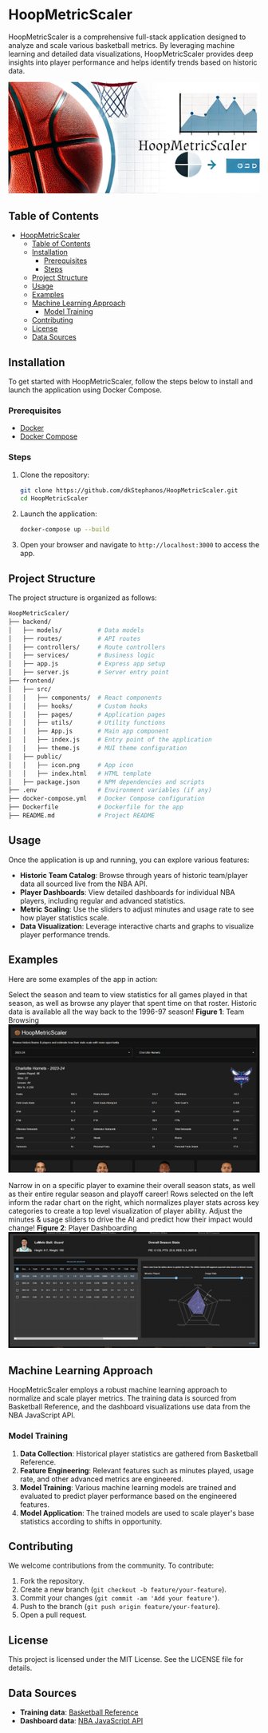 # HoopMetricScaler

HoopMetricScaler is a comprehensive full-stack application designed to analyze and scale various basketball metrics. By leveraging machine learning and detailed data visualizations, HoopMetricScaler provides deep insights into player performance and helps identify trends based on historic data.

![image](https://github.com/dkStephanos/HoopMetricScaler/blob/main/frontend/public/github-header.png)

## Table of Contents
- [HoopMetricScaler](#hoopmetricscaler)
  - [Table of Contents](#table-of-contents)
  - [Installation](#installation)
    - [Prerequisites](#prerequisites)
    - [Steps](#steps)
  - [Project Structure](#project-structure)
  - [Usage](#usage)
  - [Examples](#examples)
  - [Machine Learning Approach](#machine-learning-approach)
    - [Model Training](#model-training)
  - [Contributing](#contributing)
  - [License](#license)
  - [Data Sources](#data-sources)

## Installation

To get started with HoopMetricScaler, follow the steps below to install and launch the application using Docker Compose.

### Prerequisites

- [Docker](https://www.docker.com/get-started)
- [Docker Compose](https://docs.docker.com/compose/install/)

### Steps

1. Clone the repository:
    ```sh
    git clone https://github.com/dkStephanos/HoopMetricScaler.git
    cd HoopMetricScaler
    ```

2. Launch the application:
    ```sh
    docker-compose up --build
    ```

3. Open your browser and navigate to `http://localhost:3000` to access the app.

## Project Structure

The project structure is organized as follows:

```bash
HoopMetricScaler/
├── backend/
│   ├── models/          # Data models
│   ├── routes/          # API routes
│   ├── controllers/     # Route controllers
│   ├── services/        # Business logic
│   ├── app.js           # Express app setup
│   ├── server.js        # Server entry point
├── frontend/
│   ├── src/
│   │   ├── components/  # React components
│   │   ├── hooks/       # Custom hooks
│   │   ├── pages/       # Application pages
│   │   ├── utils/       # Utility functions
│   │   ├── App.js       # Main app component
│   │   ├── index.js     # Entry point of the application
│   │   ├── theme.js     # MUI theme configuration
│   ├── public/
│   │   ├── icon.png     # App icon
│   │   ├── index.html   # HTML template
│   ├── package.json     # NPM dependencies and scripts
├── .env                 # Environment variables (if any)
├── docker-compose.yml   # Docker Compose configuration
├── Dockerfile           # Dockerfile for the app
├── README.md            # Project README

```

## Usage

Once the application is up and running, you can explore various features:

- **Historic Team Catalog**: Browse through years of historic team/player data all sourced live from the NBA API.
- **Player Dashboards**: View detailed dashboards for individual NBA players, including regular and advanced statistics.
- **Metric Scaling**: Use the sliders to adjust minutes and usage rate to see how player statistics scale.
- **Data Visualization**: Leverage interactive charts and graphs to visualize player performance trends.

## Examples

Here are some examples of the app in action:

Select the season and team to view statistics for all games played in that season, as well as browse any player that spent time on that roster. Historic data is available all the way back to the 1996-97 season!
**Figure 1**: Team Browsing
![image](https://github.com/dkStephanos/HoopMetricScaler/blob/main/frontend/public/App.png)

Narrow in on a specific player to examine their overall season stats, as well as their entire regular season and playoff career! Rows selected on the left inform the radar chart on the right, which normalizes player stats across key categories to create a top level visualization of player ability. Adjust the minutes & usage sliders to drive the AI and predict how their impact would change!
**Figure 2**: Player Dashboarding
![image](https://github.com/dkStephanos/HoopMetricScaler/blob/main/frontend/public/playerDash.png)

## Machine Learning Approach

HoopMetricScaler employs a robust machine learning approach to normalize and scale player metrics. The training data is sourced from Basketball Reference, and the dashboard visualizations use data from the NBA JavaScript API.

### Model Training

1. **Data Collection**: Historical player statistics are gathered from Basketball Reference.
2. **Feature Engineering**: Relevant features such as minutes played, usage rate, and other advanced metrics are engineered.
3. **Model Training**: Various machine learning models are trained and evaluated to predict player performance based on the engineered features.
4. **Model Application**: The trained models are used to scale player's base statistics according to shifts in opportunity.

## Contributing

We welcome contributions from the community. To contribute:

1. Fork the repository.
2. Create a new branch (`git checkout -b feature/your-feature`).
3. Commit your changes (`git commit -am 'Add your feature'`).
4. Push to the branch (`git push origin feature/your-feature`).
5. Open a pull request.

## License

This project is licensed under the MIT License. See the LICENSE file for details.

## Data Sources

- **Training data**: [Basketball Reference](https://www.basketball-reference.com/)
- **Dashboard data**: [NBA JavaScript API](https://github.com/bttmly/nba)
